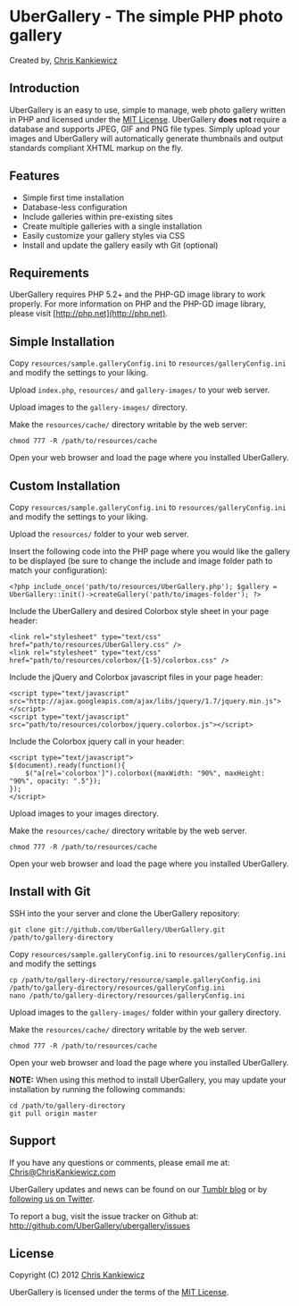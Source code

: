 UberGallery - The simple PHP photo gallery
==========================================
Created by, [Chris Kankiewicz](http://www.ChrisKankiewicz.com)


Introduction
------------
UberGallery is an easy to use, simple to manage, web photo gallery written in PHP and licensed under
the [MIT License](http://www.opensource.org/licenses/mit-license.php). UberGallery **does not**
require a database and supports JPEG, GIF and PNG file types. Simply upload your images and
UberGallery will automatically generate thumbnails and output standards compliant XHTML markup on
the fly.


Features
--------
  * Simple first time installation
  * Database-less configuration
  * Include galleries within pre-existing sites
  * Create multiple galleries with a single installation
  * Easily customize your gallery styles via CSS
  * Install and update the gallery easily wth Git (optional)


Requirements
------------
UberGallery requires PHP 5.2+ and the PHP-GD image library to work properly. For more information on
PHP and the PHP-GD image library, please visit [http://php.net](http://php.net).


Simple Installation
-------------------
Copy `resources/sample.galleryConfig.ini` to `resources/galleryConfig.ini` and modify the settings
to your liking.

Upload `index.php`, `resources/` and `gallery-images/` to your web server.

Upload images to the `gallery-images/` directory.

Make the `resources/cache/` directory writable by the web server:
    
    chmod 777 -R /path/to/resources/cache
    
Open your web browser and load the page where you installed UberGallery.


Custom Installation
-------------------
Copy `resources/sample.galleryConfig.ini` to `resources/galleryConfig.ini` and modify the settings
to your liking.

Upload the `resources/` folder to your web server.

Insert the following code into the PHP page where you would like the gallery to be displayed
(be sure to change the include and image folder path to match your configuration):
    
    <?php include_once('path/to/resources/UberGallery.php'); $gallery = UberGallery::init()->createGallery('path/to/images-folder'); ?>
    
Include the UberGallery and desired Colorbox style sheet in your page header:
    
    <link rel="stylesheet" type="text/css" href="path/to/resources/UberGallery.css" />
    <link rel="stylesheet" type="text/css" href="path/to/resources/colorbox/{1-5}/colorbox.css" />
    
Include the jQuery and Colorbox javascript files in your page header:

    <script type="text/javascript" src="http://ajax.googleapis.com/ajax/libs/jquery/1.7/jquery.min.js"></script>
    <script type="text/javascript" src="path/to/resources/colorbox/jquery.colorbox.js"></script>
    
Include the Colorbox jquery call in your header:

    <script type="text/javascript">
    $(document).ready(function(){
        $("a[rel='colorbox']").colorbox({maxWidth: "90%", maxHeight: "90%", opacity: ".5"});
    });
    </script>
    
Upload images to your images directory.

Make the `resources/cache/` directory writable by the web server.
    
    chmod 777 -R /path/to/resources/cache
        
Open your web browser and load the page where you installed UberGallery.


Install with Git
----------------
SSH into the your server and clone the UberGallery repository:

    git clone git://github.com/UberGallery/UberGallery.git /path/to/gallery-directory

Copy `resources/sample.galleryConfig.ini` to `resources/galleryConfig.ini` and modify the settings

    cp /path/to/gallery-directory/resource/sample.galleryConfig.ini /path/to/gallery-directory/resources/galleryConfig.ini
    nano /path/to/gallery-directory/resources/galleryConfig.ini

Upload images to the `gallery-images/` folder within your gallery directory.

Make the `resources/cache/` directory writable by the web server.
    
    chmod 777 -R /path/to/resources/cache
        
Open your web browser and load the page where you installed UberGallery.

**NOTE:** When using this method to install UberGallery, you may update your installation by running
the following commands:

    cd /path/to/gallery-directory
    git pull origin master


Support
-------
If you have any questions or comments, please email me at:
[Chris@ChrisKankiewicz.com](mailto:Chris@ChrisKankiewicz.com)

UberGallery updates and news can be found on our [Tumblr blog](http://news.ubergallery.net/) or by
[following us on Twitter](http://twitter.com/ubergallery).

To report a bug, visit the issue tracker on Github at:
http://github.com/UberGallery/ubergallery/issues


License
-------
Copyright (C) 2012 [Chris Kankiewicz](http://www.chriskankiewicz.com)

UberGallery is licensed under the terms of the
[MIT License](http://www.opensource.org/licenses/mit-license.php).
